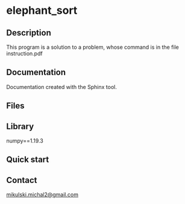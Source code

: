 # elephant_sort
## Description

This program is a solution to a problem, whose command is in the file instruction.pdf

## Documentation

Documentation created with the Sphinx tool.

## Files

## Library

numpy==1.19.3

## Quick start

## Contact
mikulski.michal2@gmail.com
